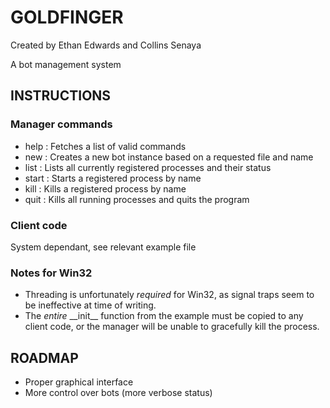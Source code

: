 <h1>GOLDFINGER</h1>
Created by Ethan Edwards and Collins Senaya

>>
A bot management system

<h2>INSTRUCTIONS</h2>
<h3>Manager commands</h3>
<ul>
  <li>help  : Fetches a list of valid commands</li>
  <li>new   : Creates a new bot instance based on a requested file and name</li>
  <li>list  : Lists all currently registered processes and their status</li>
  <li>start : Starts a registered process by name</li>
  <li>kill  : Kills a registered process by name</li>
  <li>quit  : Kills all running processes and quits the program</li>
</ul>

<h3>Client code</h3>
System dependant, see relevant example file

<h3>Notes for Win32</h3>
<ul>
  <li>Threading is unfortunately <i>required</i> for Win32, as signal traps seem to be ineffective at time of writing.</li>
  <li>The <i>entire</i> __init__ function from the example must be copied to any client code, or the manager will be unable to gracefully kill the process.</li>
</ul>

<h2>ROADMAP</h2>
<ul>
  <li>Proper graphical interface</li>
  <li>More control over bots (more verbose status)</li>
</ul>
